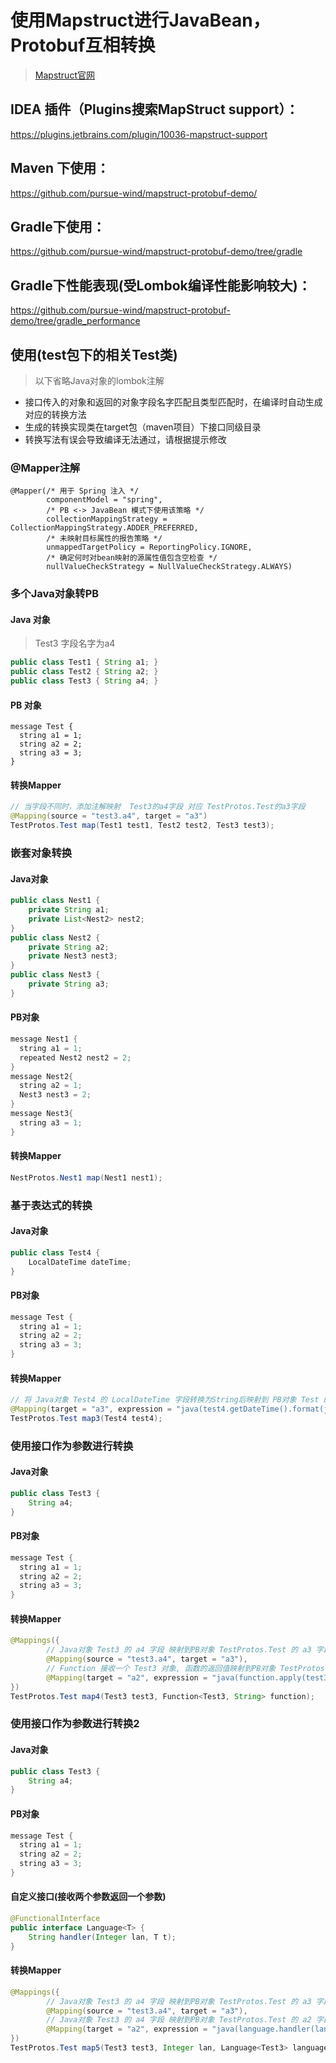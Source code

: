 # 使用Mapstruct进行JavaBean，Protobuf互相转换

> [Mapstruct官网](https://mapstruct.org/)

## IDEA 插件（Plugins搜索MapStruct support）：

https://plugins.jetbrains.com/plugin/10036-mapstruct-support

## Maven 下使用：

https://github.com/pursue-wind/mapstruct-protobuf-demo/

## Gradle下使用：

https://github.com/pursue-wind/mapstruct-protobuf-demo/tree/gradle

## Gradle下性能表现(受Lombok编译性能影响较大)：

https://github.com/pursue-wind/mapstruct-protobuf-demo/tree/gradle_performance


## 使用(test包下的相关Test类)
> 以下省略Java对象的lombok注解

- 接口传入的对象和返回的对象字段名字匹配且类型匹配时，在编译时自动生成对应的转换方法
- 生成的转换实现类在target包（maven项目）下接口同级目录
- 转换写法有误会导致编译无法通过，请根据提示修改

### @Mapper注解

```
@Mapper(/* 用于 Spring 注入 */
        componentModel = "spring",
        /* PB <-> JavaBean 模式下使用该策略 */
        collectionMappingStrategy = CollectionMappingStrategy.ADDER_PREFERRED,
        /* 未映射目标属性的报告策略 */
        unmappedTargetPolicy = ReportingPolicy.IGNORE,
        /* 确定何时对bean映射的源属性值包含空检查 */
        nullValueCheckStrategy = NullValueCheckStrategy.ALWAYS)
```

### 多个Java对象转PB

#### Java 对象

> Test3 字段名字为a4

```java
public class Test1 { String a1; }
public class Test2 { String a2; }
public class Test3 { String a4; }
```

#### PB 对象

```
message Test {
  string a1 = 1;
  string a2 = 2;
  string a3 = 3;
}
```
#### 转换Mapper
```java
// 当字段不同时，添加注解映射  Test3的a4字段 对应 TestProtos.Test的a3字段
@Mapping(source = "test3.a4", target = "a3")
TestProtos.Test map(Test1 test1, Test2 test2, Test3 test3);
```



### 嵌套对象转换

#### Java对象

```java
public class Nest1 {
    private String a1;
    private List<Nest2> nest2;
}
public class Nest2 {
    private String a2;
    private Nest3 nest3;
}
public class Nest3 {
    private String a3;
}
```

#### PB对象

```java
message Nest1 {
  string a1 = 1;
  repeated Nest2 nest2 = 2;
}
message Nest2{
  string a2 = 1;
  Nest3 nest3 = 2;
}
message Nest3{
  string a3 = 1;
}
```

#### 转换Mapper

```java
NestProtos.Nest1 map(Nest1 nest1);
```

### 基于表达式的转换

#### Java对象

```java
public class Test4 {
    LocalDateTime dateTime;
}
```

#### PB对象

```java
message Test {
  string a1 = 1;
  string a2 = 2;
  string a3 = 3;
}
```

#### 转换Mapper

```java
// 将 Java对象 Test4 的 LocalDateTime 字段转换为String后映射到 PB对象 Test 的 a3 字段
@Mapping(target = "a3", expression = "java(test4.getDateTime().format(java.time.format.DateTimeFormatter.ISO_DATE_TIME))")
TestProtos.Test map3(Test4 test4);
```
###  使用接口作为参数进行转换

#### Java对象

```java
public class Test3 {
    String a4;
}
```

#### PB对象

```java
message Test {
  string a1 = 1;
  string a2 = 2;
  string a3 = 3;
}
```

#### 转换Mapper

```java
@Mappings({
    	// Java对象 Test3 的 a4 字段 映射到PB对象 TestProtos.Test 的 a3 字段
        @Mapping(source = "test3.a4", target = "a3"),
    	// Function 接收一个 Test3 对象, 函数的返回值映射到PB对象 TestProtos.Test 的 a2 字段
        @Mapping(target = "a2", expression = "java(function.apply(test3))")
})
TestProtos.Test map4(Test3 test3, Function<Test3, String> function);
```

###  使用接口作为参数进行转换2

#### Java对象

```java
public class Test3 {
    String a4;
}
```

#### PB对象

```java
message Test {
  string a1 = 1;
  string a2 = 2;
  string a3 = 3;
}
```

#### 自定义接口(接收两个参数返回一个参数)

```java
@FunctionalInterface
public interface Language<T> {
    String handler(Integer lan, T t);
}
```

#### 转换Mapper

```java
@Mappings({
		// Java对象 Test3 的 a4 字段 映射到PB对象 TestProtos.Test 的 a3 字段
        @Mapping(source = "test3.a4", target = "a3"),
    	// Java对象 Test3 的 a4 字段 映射到PB对象 TestProtos.Test 的 a2 字段
        @Mapping(target = "a2", expression = "java(language.handler(lan, test3))")
})
TestProtos.Test map5(Test3 test3, Integer lan, Language<Test3> language);
```

